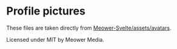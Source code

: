 # Profile pictures

These files are taken directly from [Meower-Svelte/assets/avatars](https://github.com/meower-media-co/Meower-Svelte/tree/develop/src/assets/avatars).

Licensed under MIT by Meower Media.
